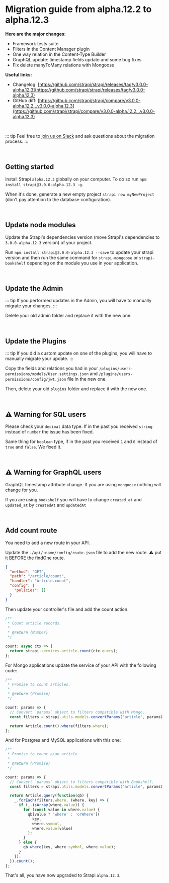 # Migration guide from alpha.12.2 to alpha.12.3

**Here are the major changes:**

- Framework tests suite
- Filters in the Content Manager plugin
- One way relation in the Content-Type Builder
- GraphQL update: timestamp fields update and some bug fixes
- Fix delete manyToMany relations with Mongoose

**Useful links:**

- Changelog: [https://github.com/strapi/strapi/releases/tag/v3.0.0-alpha.12.3](https://github.com/strapi/strapi/releases/tag/v3.0.0-alpha.12.3)
- GitHub diff: [https://github.com/strapi/strapi/compare/v3.0.0-alpha.12.2...v3.0.0-alpha.12.3](https://github.com/strapi/strapi/compare/v3.0.0-alpha.12.2...v3.0.0-alpha.12.3)

<br>

::: tip
Feel free to [join us on Slack](http://slack.strapi.io) and ask questions about the migration process.
:::

<br>

## Getting started

Install Strapi `alpha.12.3` globally on your computer. To do so run `npm install strapi@3.0.0-alpha.12.3 -g`.

When it's done, generate a new empty project `strapi new myNewProject` (don't pay attention to the database configuration).

<br>

## Update node modules

Update the Strapi's dependencies version (move Strapi's dependencies to `3.0.0-alpha.12.3` version) of your project.

Run `npm install strapi@3.0.0-alpha.12.3 --save` to update your strapi version and then run the same command for `strapi-mongoose` or `strapi-bookshelf` depending on the module you use in your application.

<br>

## Update the Admin

::: tip
If you performed updates in the Admin, you will have to manually migrate your changes.
:::

Delete your old admin folder and replace it with the new one.

<br>

## Update the Plugins

::: tip
If you did a custom update on one of the plugins, you will have to manually migrate your update.
:::

Copy the fields and relations you had in your `/plugins/users-permissions/models/User.settings.json` and `/plugins/users-permissions/config/jwt.json` file in the new one.

Then, delete your old `plugins` folder and replace it with the new one.

<br>

## ⚠️ Warning for SQL users

Please check your `decimal` data type. If in the past you received `string` instead of `number` the issue has been fixed.

Same thing for `boolean` type, if in the past you received `1` and `0` instead of `true` and `false`. We fixed it.

<br>

## ⚠️ Warning for GraphQL users

GraphQL timestamp attribute change. If you are using `mongoose` nothing will change for you.

If you are using `bookshelf` you will have to change `created_at` and `updated_at` by `createdAt` and `updatedAt`

<br>

## Add count route

You need to add a new route in your API.

Update the `./api/:name/config/route.json` file to add the new route. ⚠️ put it BEFORE the findOne route.

```json
{
  "method": "GET",
  "path": "/article/count",
  "handler": "Article.count",
  "config": {
    "policies": []
  }
}
```

Then update your controller's file and add the count action.

```js
/**
 * Count article records.
 *
 * @return {Number}
 */

count: async ctx => {
  return strapi.services.article.count(ctx.query);
};
```

For Mongo applications update the service of your API with the following code:

```js
/**
 * Promise to count articles.
 *
 * @return {Promise}
 */

count: params => {
  // Convert `params` object to filters compatible with Mongo.
  const filters = strapi.utils.models.convertParams('article', params);

  return Article.count().where(filters.where);
};
```

And for Postgres and MySQL applications with this one:

```js
/**
 * Promise to count a/an article.
 *
 * @return {Promise}
 */

count: params => {
  // Convert `params` object to filters compatible with Bookshelf.
  const filters = strapi.utils.models.convertParams('article', params);

  return Article.query(function(qb) {
    _.forEach(filters.where, (where, key) => {
      if (_.isArray(where.value)) {
        for (const value in where.value) {
          qb[value ? 'where' : 'orWhere'](
            key,
            where.symbol,
            where.value[value]
          );
        }
      } else {
        qb.where(key, where.symbol, where.value);
      }
    });
  }).count();
};
```

That's all, you have now upgraded to Strapi `alpha.12.3`.
